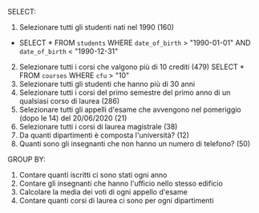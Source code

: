 SELECT:

 1. Selezionare tutti gli studenti nati nel 1990 (160)
 - SELECT *
   FROM `students`
   WHERE `date_of_birth` > "1990-01-01"
   AND `date_of_birth` < "1990-12-31"
 2. Selezionare tutti i corsi che valgono più di 10 crediti (479)
   SELECT *
   FROM `courses`
   WHERE `cfu` > "10"
 3. Selezionare tutti gli studenti che hanno più di 30 anni
 4. Selezionare tutti i corsi del primo semestre del primo anno di un qualsiasi corso di
 laurea (286)
 5. Selezionare tutti gli appelli d'esame che avvengono nel pomeriggio (dopo le 14) del
 20/06/2020 (21)
 6. Selezionare tutti i corsi di laurea magistrale (38)
 7. Da quanti dipartimenti è composta l'università? (12)
 8. Quanti sono gli insegnanti che non hanno un numero di telefono? (50)

 GROUP BY:
 1. Contare quanti iscritti ci sono stati ogni anno
 2. Contare gli insegnanti che hanno l'ufficio nello stesso edificio
 3. Calcolare la media dei voti di ogni appello d'esame
 4. Contare quanti corsi di laurea ci sono per ogni dipartimenti